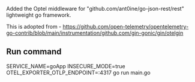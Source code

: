 Added the Optel middleware for  "github.com/ant0ine/go-json-rest/rest"  lightweight go framework.

This is adopted from - https://github.com/open-telemetry/opentelemetry-go-contrib/blob/main/instrumentation/github.com/gin-gonic/gin/otelgin


## Run command
SERVICE_NAME=goApp INSECURE_MODE=true OTEL_EXPORTER_OTLP_ENDPOINT=<IP of SigNoz backend>:4317 go run main.go

